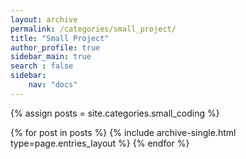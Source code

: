 ```yaml
---
layout: archive
permalink: /categories/small_project/
title: "Small Project"
author_profile: true
sidebar_main: true
search : false
sidebar:
    nav: "docs"
---
```

{% assign posts = site.categories.small_coding %}

{% for post in posts %}
  {% include archive-single.html type=page.entries_layout %}
{% endfor %}